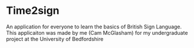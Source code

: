 # Time2sign

An application for everyone to learn the basics of British Sign Language. 
This applicaiton was made by me (Cam McGlasham) for my undergraduate project at the University of Bedfordshire 


